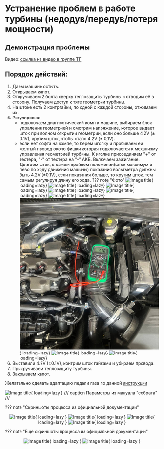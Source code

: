 # Устранение проблем в работе турбины (недодув/передув/потеря мощности)

## Демонстрация проблемы

Видео: [ссылка на видео в группе ТГ](https://t.me/Kia_Sportage_5_Turbo/1/120742)

## Порядок действий:
1. Даем машине остыть.
2. Открываем капот.
3. Откручиваем 2 болта сверху теплозащиты турбины и отводим её в сторону. Получаем доступ к тяге геометрии турбины.
4. На штоке есть 2 контргайки, по одной с каждой стороны, отжимаем их.
5. Регулировка:
    - подключаем диагностический комп к машине, выбираем блок упраления геометрией и смотрим напряжение, которое выдает шток при полном открытии геометрии, если оно больше 4.2V (± 0.1V), крутим шток, чтобы стало 4.2V (± 0,1V).
    - если нет софта на компе, то берем иголку и пробиваем ей желтый провод около фишки которая подключается к механизму управления геометрией турбины. К иголке присоединяем "+" от тестера, "-" от тестера на "-" АКБ. Включаем зажигание. Двигаем шток, в самом крайнем положении(шток максимум в лево по ходу движения машины) показания вольтметра должны быть 4.2V (±0.1V), если показания больше, то крутим шток, тем самым регулируя длину его хода.
    ??? note "Фото"
        ![Image title](../../images/turbo_photo_1.jpg){ loading=lazy}
        ![Image title](../../images/turbo_photo_2.jpg){ loading=lazy}
        ![Image title](../../images/turbo_photo_3.jpg){ loading=lazy}
        ![Image title](../../images/turbo_photo_4.jpg){ loading=lazy}
        ![Image title](../../images/turbo_photo_5.jpg){ loading=lazy}
        ![Image title](../../images/turbo_photo_7.jpg){ loading=lazy}
        ![Image title](../../images/turbo_photo_6.jpg){ loading=lazy}
        ![Image title](../../images/turbo_photo_9.jpg){ loading=lazy}
        ![Image title](../../images/turbo_photo_8.jpg){ loading=lazy}
6. Выставили 4.2V (±0.1V), контрим шток гайками и убираем провода.
7. Прикручиваем теплозащиту турбины.
8. Закрываем капот.

Желательно сделать адаптацию педали газа по данной [инструкции](./gas-adaptation.md)

![Image title](../../images/photo_2025-09-14_10-42-54.jpg){ loading=lazy }
/// caption
Параметры из мануала "собрата"
///

??? note "Скриншоты процесса из официальной документации"
    <center>
    ![Image title](../../images/turbo_1.jpg){ loading=lazy }
    ![Image title](../../images/turbo_2.jpg){ loading=lazy }
    ![Image title](../../images/turbo_3.jpg){ loading=lazy }
    ![Image title](../../images/turbo_4.jpg){ loading=lazy }
    </center>


??? note "Еще скриншоты процесса из официальной документации"
    <center>
    ![Image title](../../images/turbo_5.jpg){ loading=lazy }
    ![Image title](../../images/turbo_6.jpg){ loading=lazy }
    </center>    